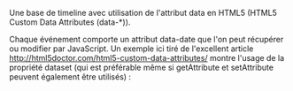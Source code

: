 
Une base de timeline avec utilisation de l'attribut data en HTML5 (HTML5 Custom Data Attributes (data-*)).



Chaque événement comporte un attribut data-date que l'on peut récupérer ou modifier par JavaScript. Un exemple ici tiré de l'excellent article http://html5doctor.com/html5-custom-data-attributes/ montre l'usage de la propriété dataset (qui est préférable même si getAttribute et setAttribute peuvent également être utilisés) :
<pre>
<div id='sunflower' data-leaves='47' data-plant-height='2.4m'></div>

<script>
// 'Getting' data-attributes using dataset
var plant = document.getElementById('sunflower');
var leaves = plant.dataset.leaves; // leaves = 47;

// 'Setting' data-attributes using dataset
var tallness = plant.dataset.plantHeight; // 'plant-height' -> 'plantHeight'
plant.dataset.plantHeight = '3.6m';  // Cracking fertiliser
</script>
</pre>
